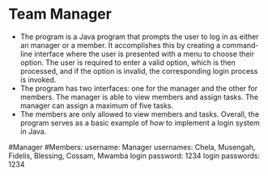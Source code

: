 # Team Manager
* The program is a Java program that prompts the user to log in as either an manager or a member. It accomplishes this by creating a command-line interface where the user is presented with a menu to choose their option. The user is required to enter a valid option, which is then processed, and if the option is invalid, the corresponding login process is invoked.
* The program has two interfaces: one for the manager and the other for members. The manager is able to view members and assign tasks. The manager can assign a maximum of five tasks. 
* The members are only allowed to view members and tasks.
Overall, the program serves as a basic example of how to implement a login system in Java.

#Manager                                                       #Members:
 username: Manager                                              usernames: Chela, Musengah, Fidelis, Blessing, Cossam, Mwamba
login password: 1234                                            login passwords: 1234



